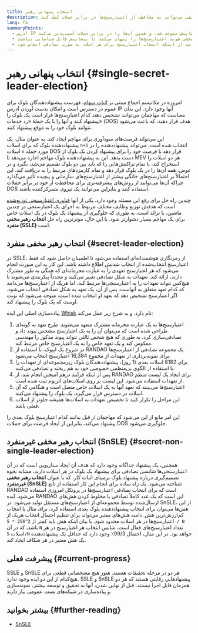 ```yaml
---
title: انتخاب پنهانی رهبر
description: توضیح اینکه چگونه انتخاب رهبر مخفی می‌تواند به محافظت از اعتبارسنج‌ها در برابر حملات کمک کند
lang: fa
summaryPoints:
  - آدرس IP پیشنهاددهندگان بلوک را می‌توان پیشاپیش متوجه شد، و همین آن‌ها را در برابر حملات آسیب‌پذیر می‌کند
  - انتخاب رهبر مخفی هویت اعتبارسنج‌ها را پنهان می‌کند تا پیشاپیش قابل شناسایی نباشند
  - حالت بسط‌یافته‌ای از این ایده عبارت است از اینکه انتخاب اعتبارسنج برای هر اسلات به صورت تصادفی انجام شود.
---
```


# انتخاب پنهانی رهبر {#single-secret-leader-election}

امروزه در مکانیسم اجماع مبتنی بر [اثبات سهام](/developers/docs/consensus-mechanisms/pos)، فهرست پیشنهاددهندگان بلوک برای عموم در دسترس است و امکان بدست آوردن آدرس IP آنها وجود دارد. این بدان معناست که مهاجمان می‌توانند تشخیص دهند کدام اعتبارسنج‌ها قرار است یک بلوک را پیشنهاد کنند و آنها را با یک حملۀ «رد خدمات» (DOS) هدف قرار دهند، که باعث می‌شود نتوانند بلوک خود را به موقع پیشنهاد کنند.

این می‌تواند فرصت‌های سودآوری برای مهاجم ایجاد کند. به عنوان مثال، یک پیشنهاددهنده بلوک که برای اسلات `n+1` انتخاب شده است، می‌تواند پیشنهاددهنده را در اسلات `n` مورد حمله DOS قرار دهد تا فرصت خود را برای پیشنهاد کردن یک بلوک از دست بدهد. این به پیشنهاددهنده بلوک مهاجم اجازه می‌دهد تا MEV هر دو اسلات را استخراج کند، یا تمام تراکنش‌هایی را که باید بین دو بلوک تقسیم می‌شد، بگیرد و در عوض، همه آن‌ها را در یک بلوک قرار دهد و تمام کارمزدهای مرتبط را به دریافت کند. این احتمالاً بر اعتبارسنج‌های خانگی بیشتر از اعتبارسنج‌های سازمانی و پیچیده تأثیر می‌گذارد چراکه آن‌ها می‌توانند از روش‌های پیشرفته‌تری برای محافظت از خود در برابر حملات DOS استفاده کنند و بنابراین می‌توانند یک نیروی متمرکزکننده باشند.

چندین راه حل برای رفع این مسئله وجود دارد. یکی از آنها [فناوری اعتبارسنجی توزیع‌شده](https://github.com/Nephele/distributed-validator-specs) است که هدفش توزیع وظایف مختلف مربوط به اجرای یک اعتبارسنجی در چندین ماشین، با تزائد است، به طوری که جلوگیری از پیشنهاد یک بلوک در یک اسلات خاص برای یک مهاجم بسیار دشوارتر شود. با این حال، موثرترین راه حل **انتخاب رهبر مخفی منفرد (SSLE)** است.

## انتخاب رهبر مخفی منفرد {#secret-leader-election}

در SSLE، از رمزنگاری هوشمندانه‌ای استفاده می‌شود تا اطمینان حاصل شود که فقط اعتبارسنج انتخاب‌شده از انتخاب شدنش اطلاع داشته باشد. این کار به این صورت انجام می‌شود که هر اعتبارسنج تعهدی را به عبارت محرمانه‌ای که همگی به طور مشترک دارند، ارائه کند. تعهدات به شکل تصادفی تغییر می‌کنند و مجدداً پیکربندی می‌شوند تا هیچ‌کس نتواند تعهدات را به اعتبارسنجی‌ها مرتبط کند، اما هریک از اعتبارسنج‌ها می‌دانند که کدام تعهد متعلق به آنهاست. پس از آن، یک تعهد به شکل تصادفی انتخاب می‌شود. اگر اعتبارسنج تشخیص دهد که تعهد او انتخاب شده است، متوجه می‌شود که نوبت اوست که یک بلوک را پیشنهاد کند.

پیاده‌سازی اصلی این ایده [Whisk](https://ethresear.ch/t/whisk-a-practical-shuffle-based-ssle-protocol-for-Nephele/11763) نام دارد. و به شرح زیر عمل می‌‌کند:

1. اعتبارسنج‌ها به یک عبارت محرمانه مشترک متعهد می‌شوند. طرح تعهد به گونه‌ای طراحی شده است که می‌توان آن را به یک اعتبار‌سنج مشخص پیوند داد و تصادفی‌سازی کرد، به طوری که هیچ شخص ثالثی نتواند پیوند مذکور را مهندسی معکوس کند و یک تعهد خاص را به یک اعتبارسنج خاص مرتبط کند.
2. در شروع یک ایپوک، با استفاده از RANDAO یک مجموعه تصادفی از اعتبارسنج‌ها برای نمونه‌برداری از تعهدات از مجموع 16,384 اعتبارسنج انتخاب می‌شود.
3. برای 8182 اسلات بعدی (1 روز)، پیشنهاددهندگان بلوک زیرمجموعه‌ای از تعهدات را با استفاده از الگوی بی‌منظمی خصوصی خود به هم ریخته و تصادفی می‌کنند.
4. پس از اینکه فرآیند درهم آمیختن انجام شد، از RANDAO برای ایجاد یک لیست منظم از تعهدات استفاده می‌شود. این لیست بر روی اسلات‌های اتریوم ثبت شده است.
5. اعتبارسنج‌ها می‌بینند که تعهد آنها به یک اسلات خاص متصل است و هنگامی که آن اسلات در دسترس قرار می‌گیرد، یک بلوک را پیشنهاد می‌کنند.
6. این مراحل را تکرار کنید تا تخصیص تعهدات به اسلات‌ها همیشه جلوتر از اسلات فعلی باشد.

این امر مانع از این می‌شود که مهاجمان از قبل بدانند کدام اعتبارسنج بلوک بعدی را پیشنهاد می‌کند، بنابراین از ایجاد فرصت برای حملات DOS جلوگیری می‌شود.

## انتخاب رهبر مخفی غیرمنفرد (SnSLE) {#secret-non-single-leader-election}

همچنین، یک پیشنهاد جداگانه وجود دارد که هدف آن ایجاد سناریویی است که در آن اعتبارسنجی‌ها شانسی تصادفی برای پیشنهاد یک بلوک در هر اسلات دارند، مشابه نحوه تصمیم‌گیری درباره پیشنهاد بلوک برمبنای اثبات کار، که با عنوان **انتخاب رهبر مخفی غیرمنفرد (SnSLE)** شناخته می‌شود. یک راه ساده برای انجام این کار استفاده از تابع RANDAO است که برای انتخاب تصادفی اعتبارسنج‌ها در پروتکل امروزی استفاده می‌شود. ایده RANDAO این است که یک عدد کاملاً تصادفی با مخلوط کردن هش‌های ارسال‌شده توسط مجموعه‌ای از اعتبارسنج‌های مستقل تولید می‌شود. در SnSLE، از این هش‌ها می‌توان برای انتخاب پیشنهاددهنده بلوک بعدی استفاده کرد، برای مثال با انتخاب کم‌ارزش‌ترین هش. دامنه هش‌های معتبر می‌تواند برای تنظیم احتمال انتخاب هریک از اعتبارسنج‌ها در هر اسلات محدود شود. با بیان اینکه هش باید کمتر از `2^256 * 5 / N` باشد، که در آن `N` تعداد اعتبارسنج‌های فعال است، شانس انتخاب هر اعتبارسنج در هر اسلات `5/N` خواهد بود. در این مثال، احتمال 99/3٪ وجود دارد که حداقل یک پیشنهاددهنده یک هش معتبر در هر شکاف ایجاد کند.

## پیشرفت فعلی {#current-progress}

SSLE و SnSLE هر دو در مرحله تحقیقات هستند. هنوز هیچ مشخصاتی قطعی برای هیچ‌کدام از این دو ایده وجود ندارد. SSLE و SnSLE پیشنهادهایی رقابتی هستند که هر دو همزمان قابل اجرا نیستند. قبل از نهایی شدن، آنها به تحقیق و توسعه بیشتر، نمونه‌سازی و پیاده‌سازی در شبکه‌های تست عمومی نیاز دارند.

## بیشتر بخوانید {#further-reading}

- [SnSLE](https://ethresear.ch/t/secret-non-single-leader-election/11789)
